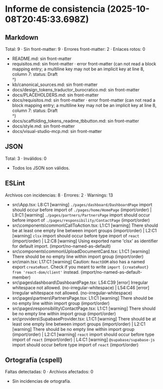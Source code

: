 # Informe de consistencia (2025-10-08T20:45:33.698Z)

## Markdown
Total: 9 · Sin front-matter: 9 · Errores front-matter: 2 · Enlaces rotos: 0

- README.md: sin front-matter
- requisitos.md: sin front-matter · error front-matter (can not read a block mapping entry; a multiline key may not be an implicit key at line 8, column 7:
    status: Draft\
          ^)
- kb/canonical_sources.md: sin front-matter
- docs/design_tokens_traductor_burocratico.md: sin front-matter
- docs/PLACEHOLDERS.md: sin front-matter
- docs/requisitos.md: sin front-matter · error front-matter (can not read a block mapping entry; a multiline key may not be an implicit key at line 8, column 7:
    status: Draft\
          ^)
- docs/scaffolding_tokens_readme_tbbutton.md: sin front-matter
- docs/style.md: sin front-matter
- docs/visual-studio-mcp.md: sin front-matter

## JSON
Total: 3 · Inválidos: 0

- Todos los JSON son válidos.

## ESLint
Archivos con incidencias: 8 · Errores: 2 · Warnings: 13

- src\App.tsx: L8:C1 [warning] `./pages/dashboard/DashboardPage` import should occur before import of `./pages/home/HomePage` (import/order) | L9:C1 [warning] `./pages/partners/PartnersPage` import should occur before import of `./pages/responsibility/ContactPage` (import/order)
- src\components\common\CallToAction.tsx: L1:C1 [warning] There should be at least one empty line between import groups (import/order) | L2:C1 [warning] `clsx` import should occur before type import of `react` (import/order) | L2:C8 [warning] Using exported name 'clsx' as identifier for default import. (import/no-named-as-default)
- src\components\common\UploadDocumentCard.tsx: L1:C1 [warning] There should be no empty line within import group (import/order)
- src\main.tsx: L17:C1 [warning] Caution: `ReactDOM` also has a named export `createRoot`. Check if you meant to write `import {createRoot} from 'react-dom/client'` instead. (import/no-named-as-default-member)
- src\pages\dashboard\DashboardPage.tsx: L54:C39 [error] Irregular whitespace not allowed. (no-irregular-whitespace) | L54:C46 [error] Irregular whitespace not allowed. (no-irregular-whitespace)
- src\pages\partners\PartnersPage.tsx: L1:C1 [warning] There should be no empty line within import group (import/order)
- src\pages\responsibility\ContactPage.tsx: L1:C1 [warning] There should be no empty line within import group (import/order)
- src\providers\SupabaseProvider.tsx: L1:C1 [warning] There should be at least one empty line between import groups (import/order) | L2:C1 [warning] There should be no empty line within import group (import/order) | L2:C1 [warning] `react` import should occur before type import of `react` (import/order) | L4:C1 [warning] `@supabase/supabase-js` import should occur before type import of `react` (import/order)

## Ortografía (cspell)
Faltas detectadas: 0 · Archivos afectados: 0

- Sin incidencias de ortografía.